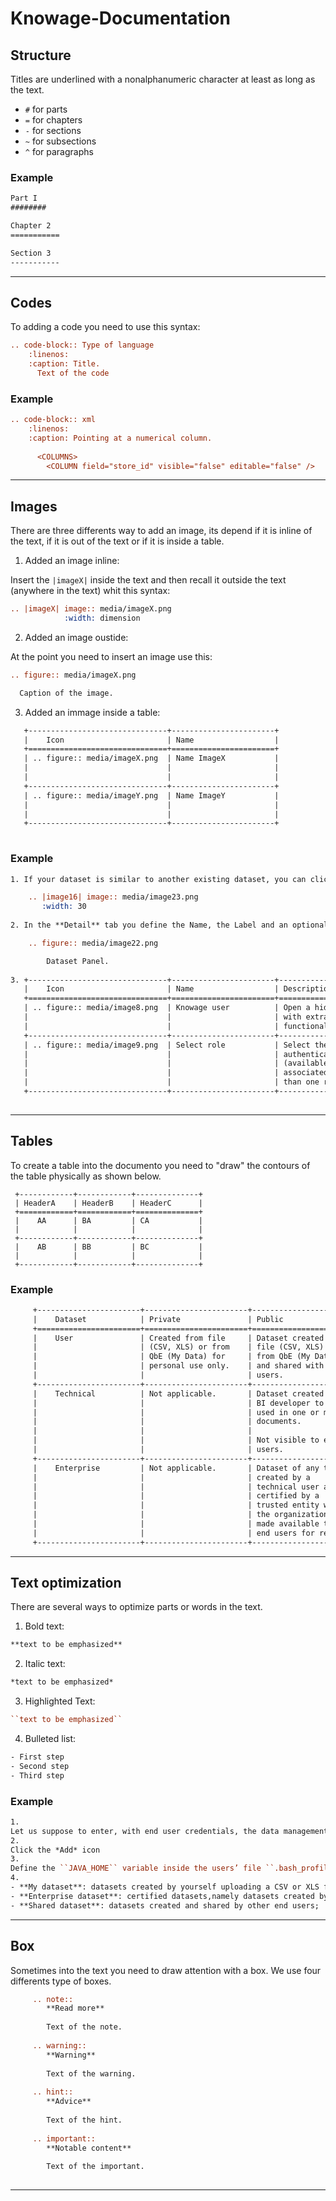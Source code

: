 # Knowage-Documentation

## Structure
                                                   
Titles are underlined with a nonalphanumeric character at least as long as the text.
* `#` for parts
* `=` for chapters
* `-` for sections
* `~` for subsections
* `^` for paragraphs

### Example

```rst
Part I
########

Chapter 2
===========

Section 3
-----------
```

---

## Codes

To adding a code you need to use this syntax:

```rst
.. code-block:: Type of language
    :linenos:
    :caption: Title.
      Text of the code
```

### Example

```rst
.. code-block:: xml
    :linenos:
    :caption: Pointing at a numerical column.
    
      <COLUMNS> 
        <COLUMN field="store_id" visible="false" editable="false" /> 
```

---

## Images

There are three differents way to add an image, its depend if it is inline of the text, if it is out of the text or if it is inside a table.

1. Added an image inline:

  Insert the `|imageX|` inside the text and then recall it outside the text (anywhere in the text) whit this syntax:
  
  ```rst
  .. |imageX| image:: media/imageX.png
              :width: dimension
  ```
                   
2. Added an image oustide:

  At the point you need to insert an image use this:
  
  ```rst
  .. figure:: media/imageX.png

    Caption of the image.
  ```

3. Added an immage inside a table:

```rst
   +-------------------------------+-----------------------+
   |    Icon                       | Name                  |
   +===============================+=======================+
   | .. figure:: media/imageX.png  | Name ImageX           |
   |                               |                       |
   |                               |                       |
   +-------------------------------+-----------------------+
   | .. figure:: media/imageY.png  | Name ImageY           |
   |                               |                       |
   |                               |                       |
   +-------------------------------+-----------------------+
 
```

### Example

```rst
1. If your dataset is similar to another existing dataset, you can click the **Clone** icon |image16|.

    .. |image16| image:: media/image23.png
       :width: 30
   
2. In the **Detail** tab you define the Name, the Label and an optional Description of the dataset (refer to figure below). 

    .. figure:: media/image22.png

        Dataset Panel.
 
3. +-------------------------------+-----------------------+-----------------------+
   |    Icon                       | Name                  | Description           |
   +===============================+=======================+=======================+
   | .. figure:: media/image8.png  | Knowage user          | Open a hidden menu    |
   |                               |                       | with extra            |
   |                               |                       | functionalities.      |
   +-------------------------------+-----------------------+-----------------------+
   | .. figure:: media/image9.png  | Select role           | Select the            |
   |                               |                       | authentication role   |
   |                               |                       | (available if you are |
   |                               |                       | associated to more    |
   |                               |                       | than one role).       |
   +-------------------------------+-----------------------+-----------------------+
        
```

---

## Tables

To create a table into the documento you need to "draw" the contours of the table physically as shown below. 
     
     +------------+------------+--------------+
     | HeaderA    | HeaderB    | HeaderC      |
     +============+============+==============+
     |    AA      | BA         | CA           |
     |            |            |              |
     +------------+------------+--------------+
     |    AB      | BB         | BC           |
     |            |            |              |
     +------------+------------+--------------+



### Example

```rst
     +-----------------------+-----------------------+-----------------------+
     |    Dataset            | Private               | Public                |
     +=======================+=======================+=======================+
     |    User               | Created from file     | Dataset created from  |
     |                       | (CSV, XLS) or from    | file (CSV, XLS) or    |
     |                       | QbE (My Data) for     | from QbE (My Data)    |
     |                       | personal use only.    | and shared with other |
     |                       |                       | users.                |
     +-----------------------+-----------------------+-----------------------+
     |    Technical          | Not applicable.       | Dataset created by a  |
     |                       |                       | BI developer to be    |
     |                       |                       | used in one or more   |  
     |                       |                       | documents.            |
     |                       |                       |                       |
     |                       |                       | Not visible to end    |
     |                       |                       | users.                |
     +-----------------------+-----------------------+-----------------------+
     |    Enterprise         | Not applicable.       | Dataset of any type   |
     |                       |                       | created by a          | 
     |                       |                       | technical user and    |
     |                       |                       | certified by a        |
     |                       |                       | trusted entity within |
     |                       |                       | the organization, and |
     |                       |                       | made available to all |
     |                       |                       | end users for reuse.  |    
     +-----------------------+-----------------------+-----------------------+
```

---

## Text optimization

There are several ways to optimize parts or words in the text.

1. Bold text:
 
 ```rst 
 **text to be emphasized**
 ```
 
 2. Italic text:
 
 ```rst 
 *text to be emphasized*
 ```
 
 3. Highlighted Text:
 
  ```rst 
 ``text to be emphasized``
 ```
 
 4. Bulleted list:
 
  ```rst 
 - First step
 - Second step
 - Third step
 ```
 
### Example

 ```rst 
1.
Let us suppose to enter, with end user credentials, the data management area clicking on the **Workspace** icon from BI functionalities menu as shown in figure below and the **Data** section of the window.
2.
Click the *Add* icon
3.
Define the ``JAVA_HOME`` variable inside the users’ file ``.bash_profile`` used in the installation process
4.
- **My dataset**: datasets created by yourself uploading a CSV or XLS file or creating a query on a business model using the Qbe interface;
- **Enterprise dataset**: certified datasets,namely datasets created by the technical/experts users and shared with the end user.
- **Shared dataset**: datasets created and shared by other end users;

 ```
 ---

## Box

Sometimes into the text you need to draw attention with a box. We use four differents type of boxes.

 ```rst
      .. note::
         **Read more**
         
         Text of the note.
         
      .. warning::
         **Warning**
         
         Text of the warning.
         
      .. hint::
         **Advice**
         
         Text of the hint.
         
      .. important::
         **Notable content**
         
         Text of the important.
       
  ```
  ---
